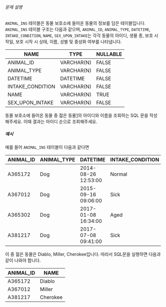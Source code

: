 ###### 문제 설명

`ANIMAL_INS` 테이블은 동물 보호소에 들어온 동물의 정보를 담은 테이블입니다. `ANIMAL_INS` 테이블 구조는 다음과 같으며, `ANIMAL_ID`, `ANIMAL_TYPE`, `DATETIME`, `INTAKE_CONDITION`, `NAME`, `SEX_UPON_INTAKE`는 각각 동물의 아이디, 생물 종, 보호 시작일, 보호 시작 시 상태, 이름, 성별 및 중성화 여부를 나타냅니다.

| NAME             | TYPE       | NULLABLE |
| ---------------- | ---------- | -------- |
| ANIMAL_ID        | VARCHAR(N) | FALSE    |
| ANIMAL_TYPE      | VARCHAR(N) | FALSE    |
| DATETIME         | DATETIME   | FALSE    |
| INTAKE_CONDITION | VARCHAR(N) | FALSE    |
| NAME             | VARCHAR(N) | TRUE     |
| SEX_UPON_INTAKE  | VARCHAR(N) | FALSE    |

동물 보호소에 들어온 동물 중 젊은 동물[1](https://programmers.co.kr/learn/courses/30/lessons/59037#fn1)의 아이디와 이름을 조회하는 SQL 문을 작성해주세요. 이때 결과는 아이디 순으로 조회해주세요.

##### 예시

예를 들어 `ANIMAL_INS` 테이블이 다음과 같다면

| ANIMAL_ID | ANIMAL_TYPE | DATETIME            | INTAKE_CONDITION | NAME     | SEX_UPON_INTAKE |
| --------- | ----------- | ------------------- | ---------------- | -------- | --------------- |
| A365172   | Dog         | 2014-08-26 12:53:00 | Normal           | Diablo   | Neutered Male   |
| A367012   | Dog         | 2015-09-16 09:06:00 | Sick             | Miller   | Neutered Male   |
| A365302   | Dog         | 2017-01-08 16:34:00 | Aged             | Minnie   | Spayed Female   |
| A381217   | Dog         | 2017-07-08 09:41:00 | Sick             | Cherokee | Neutered Male   |

이 중 젊은 동물은 Diablo, Miller, Cherokee입니다. 따라서 SQL문을 실행하면 다음과 같이 나와야 합니다.

| ANIMAL_ID | NAME     |
| --------- | -------- |
| A365172   | Diablo   |
| A367012   | Miller   |
| A381217   | Cherokee |